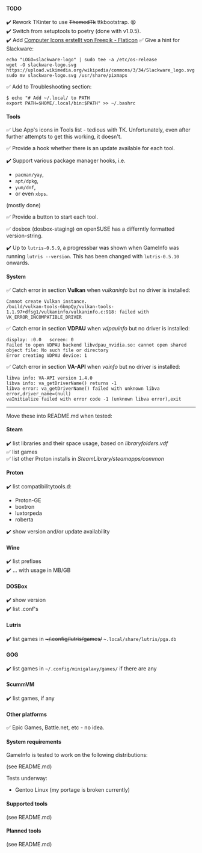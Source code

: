 #### TODO

:heavy_check_mark: Rework TKinter to use <strike>ThemedTk</strike> ttkbootstrap. :tired_face:  
:heavy_check_mark: Switch from setuptools to poetry (done with v1.0.5).  
:heavy_check_mark: Add <a href="https://www.flaticon.com/de/kostenlose-icons/computer" title="computer Icons">Computer Icons erstellt von Freepik - Flaticon</a>
:white_check_mark: Give a hint for Slackware:

```
echo "LOGO=slackware-logo" | sudo tee -a /etc/os-release
wget -O slackware-logo.svg https://upload.wikimedia.org/wikipedia/commons/3/34/Slackware_logo.svg
sudo mv slackware-logo.svg /usr/share/pixmaps
```

:white_check_mark: Add to Troubleshooting section:

```
$ echo "# Add ~/.local/ to PATH
export PATH=$HOME/.local/bin:$PATH" >> ~/.bashrc
```

#### Tools

:white_check_mark: Use App's icons in Tools list - tedious with TK. Unfortunately, even after further attempts to get this working, it doesn't.  

:white_check_mark: Provide a hook whether there is an update available for each tool.

:heavy_check_mark: Support various package manager hooks, i.e.
- `pacman/yay`,
- `apt/dpkg`, 
- `yum/dnf`,
- or even `xbps`.

(mostly done)

:white_check_mark: Provide a button to start each tool.

:white_check_mark: dosbox (dosbox-staging) on openSUSE has a differntly formatted version-string.

:heavy_check_mark: Up to `lutris-0.5.9`, a progressbar was shown when GameInfo was running `lutris --version`. This has been changed with `lutris-0.5.10` onwards.  

#### System

:white_check_mark: Catch error in section __Vulkan__ when *vulkaninfo* but no driver is installed:
```
Cannot create Vulkan instance.
/build/vulkan-tools-6bmpQy/vulkan-tools-1.1.97+dfsg1/vulkaninfo/vulkaninfo.c:918: failed with VK_ERROR_INCOMPATIBLE_DRIVER
```
:white_check_mark: Catch error in section __VDPAU__ when *vdpauinfo* but no driver is installed:
```
display: :0.0   screen: 0
Failed to open VDPAU backend libvdpau_nvidia.so: cannot open shared object file: No such file or directory
Error creating VDPAU device: 1
```
:white_check_mark: Catch error in section __VA-API__ when *vainfo* but no driver is installed:
```
libva info: VA-API version 1.4.0
libva info: va_getDriverName() returns -1
libva error: va_getDriverName() failed with unknown libva error,driver_name=(null)
vaInitialize failed with error code -1 (unknown libva error),exit
```
<hr>

Move these into README.md when tested:

#### Steam

:heavy_check_mark: list libraries and their space usage, based on *libraryfolders.vdf*  
:white_check_mark: list games  
:white_check_mark: list other Proton installs in *SteamLibrary/steamapps/common*  
  
#### Proton

:heavy_check_mark: list compatibilitytools.d:
- Proton-GE
- boxtron
- luxtorpeda
- roberta

:heavy_check_mark: show version and/or update availability

#### Wine

:heavy_check_mark: list prefixes  
:heavy_check_mark: ... with usage in MB/GB  

#### DOSBox

:heavy_check_mark: show version  
:heavy_check_mark: list .conf's  

#### Lutris

:heavy_check_mark: list games in <strike>~/.config/lutris/games/</strike> `~.local/share/lutris/pga.db`

#### GOG

:heavy_check_mark: list games in `~/.config/minigalaxy/games/` if there are any

#### ScummVM

:heavy_check_mark: list games, if any

#### Other platforms

:white_check_mark: Epic Games, Battle.net, etc - no idea.

#### System requirements

GameInfo is tested to work on the following distributions:

(see README.md)

Tests underway:

- Gentoo Linux (my portage is broken currently)

#### Supported tools

(see README.md)

#### Planned tools

(see README.md)
